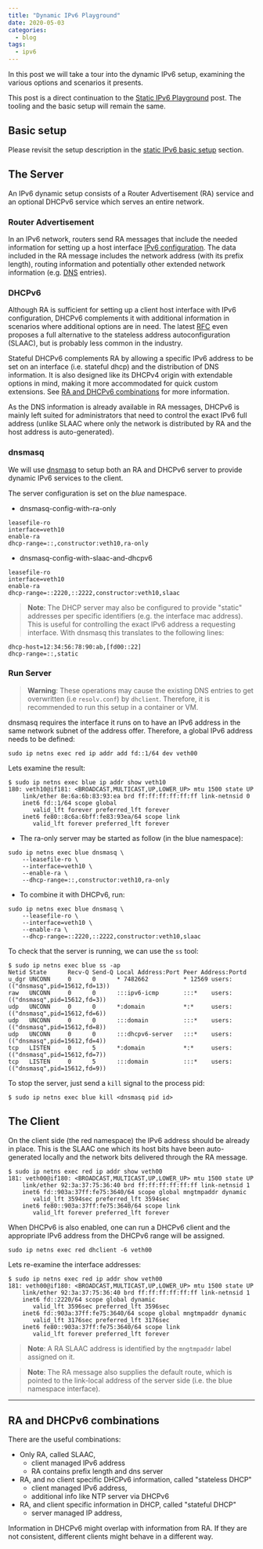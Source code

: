 ```yaml
---                            
title: "Dynamic IPv6 Playground"
date: 2020-05-03
categories:
  - blog
tags:
  - ipv6
---
```


In this post we will take a tour into the dynamic IPv6 setup, examining the
various options and scenarios it presents.

This post is a direct continuation to the
[Static IPv6 Playground](../static-ipv6-playground) post.
The tooling and the basic setup will remain the same.

## Basic setup
Please revisit the setup description in the
[static IPv6 basic setup](../static-ipv6-playground/#basic-setup) section.

## The Server
An IPv6 dynamic setup consists of a Router Advertisement (RA) service and an
optional DHCPv6 service which serves an entire network.

### Router Advertisement
In an IPv6 network, routers send RA messages that include the needed
information for setting up a host interface
[IPv6 configuration](https://tools.ietf.org/html/rfc4862).
The data included in the RA message includes the network address
(with its prefix length), routing information and potentially other extended
network information (e.g. [DNS](https://tools.ietf.org/html/rfc8106) entries).

### DHCPv6
Although RA is sufficient for setting up a client host interface with IPv6
configuration, DHCPv6 complements it with additional information in
scenarios where additional options are in need.
The latest [RFC](https://tools.ietf.org/html/rfc8415) even proposes a full
alternative to the stateless address autoconfiguration (SLAAC), but is probably
less common in the industry.

Stateful DHCPv6 complements RA by allowing a specific IPv6 address to be set
on an interface (i.e. stateful dhcp) and the distribution of DNS information.
It is also designed like its DHCPv4 origin with extendable options in mind,
making it more accommodated for quick custom extensions.
See [RA and DHCPv6 combinations](#ra-and-dhcpv6-combinations) for more
information.

As the DNS information is already available in RA messages, DHCPv6 is mainly
left suited for administrators that need to control the exact IPv6 full address
(unlike SLAAC where only the network is distributed by RA and the host address
is auto-generated).

### dnsmasq
We will use [dnsmasq](http://www.thekelleys.org.uk/dnsmasq/doc.html) to setup
both an RA and DHCPv6 server to provide dynamic IPv6 services to the client.

The server configuration is set on the *blue* namespace.

- dnsmasq-config-with-ra-only
```config
leasefile-ro
interface=veth10
enable-ra
dhcp-range=::,constructor:veth10,ra-only
```

- dnsmasq-config-with-slaac-and-dhcpv6
```config
leasefile-ro
interface=veth10
enable-ra
dhcp-range=::2220,::2222,constructor:veth10,slaac
```
> **Note**: The DHCP server may also be configured to provide "static"
addresses per specific identifiers (e.g. the interface mac address).
This is useful for controlling the exact IPv6 address a requesting interface.
With dnsmasq this translates to the following lines:
```
dhcp-host=12:34:56:78:90:ab,[fd00::22]
dhcp-range=::,static
```

### Run Server

> **Warning**: These operations may cause the existing DNS entries to get
overwritten (i.e `resolv.conf`) by `dhclient`.
Therefore, it is recommended to run this setup in a container or VM.

dnsmasq requires the interface it runs on to have an IPv6 address in the same
network subnet of the address offer.
Therefore, a global IPv6 address needs to be defined:
```
sudo ip netns exec red ip addr add fd::1/64 dev veth00
```
Lets examine the result:
```
$ sudo ip netns exec blue ip addr show veth10
180: veth10@if181: <BROADCAST,MULTICAST,UP,LOWER_UP> mtu 1500 state UP
    link/ether 8e:6a:6b:83:93:ea brd ff:ff:ff:ff:ff:ff link-netnsid 0
    inet6 fd::1/64 scope global
       valid_lft forever preferred_lft forever
    inet6 fe80::8c6a:6bff:fe83:93ea/64 scope link
       valid_lft forever preferred_lft forever
```

- The ra-only server may be started as follow (in the blue namespace):
```
sudo ip netns exec blue dnsmasq \
    --leasefile-ro \
    --interface=veth10 \
    --enable-ra \
    --dhcp-range=::,constructor:veth10,ra-only
```

- To combine it with DHCPv6, run:
```
sudo ip netns exec blue dnsmasq \
    --leasefile-ro \
    --interface=veth10 \
    --enable-ra \
    --dhcp-range=::2220,::2222,constructor:veth10,slaac
```

To check that the server is running, we can use the `ss` tool:
```
$ sudo ip netns exec blue ss -ap
Netid State      Recv-Q Send-Q Local Address:Port Peer Address:Portd
u_dgr UNCONN     0      0      * 7482662          * 12569 users:(("dnsmasq",pid=15612,fd=13))
raw   UNCONN     0      0      :::ipv6-icmp       :::*    users:(("dnsmasq",pid=15612,fd=3))
udp   UNCONN     0      0      *:domain           *:*     users:(("dnsmasq",pid=15612,fd=6))
udp   UNCONN     0      0      :::domain          :::*    users:(("dnsmasq",pid=15612,fd=8))
udp   UNCONN     0      0      :::dhcpv6-server   :::*    users:(("dnsmasq",pid=15612,fd=4))
tcp   LISTEN     0      5      *:domain           *:*     users:(("dnsmasq",pid=15612,fd=7))
tcp   LISTEN     0      5      :::domain          :::*    users:(("dnsmasq",pid=15612,fd=9))
```

To stop the server, just send a `kill` signal to the process pid:
```
$ sudo ip netns exec blue kill <dnsmasq pid id>
```

## The Client

On the client side (the red namespace) the IPv6 address should be already
in place. This is the SLAAC one which its host bits have been auto-generated
locally and the network bits delivered through the RA message.

```
$ sudo ip netns exec red ip addr show veth00
181: veth00@if180: <BROADCAST,MULTICAST,UP,LOWER_UP> mtu 1500 state UP
    link/ether 92:3a:37:75:36:40 brd ff:ff:ff:ff:ff:ff link-netnsid 1
    inet6 fd::903a:37ff:fe75:3640/64 scope global mngtmpaddr dynamic
       valid_lft 3594sec preferred_lft 3594sec
    inet6 fe80::903a:37ff:fe75:3640/64 scope link
       valid_lft forever preferred_lft forever
```

When DHCPv6 is also enabled, one can run a DHCPv6 client and the appropriate
IPv6 address from the DHCPv6 range will be assigned.
```
sudo ip netns exec red dhclient -6 veth00
```
Lets re-examine the interface addresses:
```
$ sudo ip netns exec red ip addr show veth00
181: veth00@if180: <BROADCAST,MULTICAST,UP,LOWER_UP> mtu 1500 state UP
    link/ether 92:3a:37:75:36:40 brd ff:ff:ff:ff:ff:ff link-netnsid 1
    inet6 fd::2220/64 scope global dynamic
       valid_lft 3596sec preferred_lft 3596sec
    inet6 fd::903a:37ff:fe75:3640/64 scope global mngtmpaddr dynamic
       valid_lft 3176sec preferred_lft 3176sec
    inet6 fe80::903a:37ff:fe75:3640/64 scope link
       valid_lft forever preferred_lft forever
```

> **Note**: A RA SLAAC address is identified by the `mngtmpaddr` label
assigned on it.

> **Note**: The RA message also supplies the default route, which is pointed
to the link-local address of the server side (i.e. the blue namespace
interface).

---

## RA and DHCPv6 combinations

There are the useful combinations:

- Only RA, called SLAAC,
  - client managed IPv6 address
  - RA contains prefix length and dns server
- RA, and no client specific DHCPv6 information, called "stateless DHCP"
  - client managed IPv6 address,
  - additional info like NTP server via DHCPv6
- RA, and client specific information in DHCP, called "stateful DHCP"
  -  server managed IP address,

Information in DHCPv6 might overlap with information from RA.
If they are not consistent,  different clients might behave in a different way.
